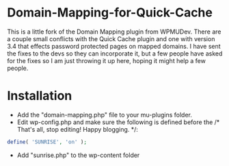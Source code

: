 Domain-Mapping-for-Quick-Cache
==============================

This is a little fork of the Domain Mapping plugin from WPMUDev. There are a couple small conflicts with the Quick Cache plugin and one with version 3.4 that effects password protected pages on mapped domains. I have sent the fixes to the devs so they can incorporate it, but a few people have asked for the fixes so I am just throwing it up here, hoping it might help a few people.

Installation
============

* Add the "domain-mapping.php" file to your mu-plugins folder.
* Edit wp-config.php and make sure the following is defined before the /* That's all, stop editing! Happy blogging. */:

```php
define( 'SUNRISE', 'on' );
```

* Add "sunrise.php" to the wp-content folder
